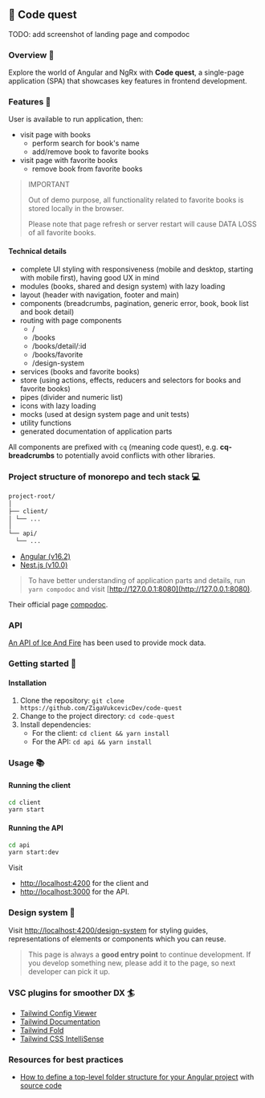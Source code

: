 ## 🚀 Code quest

TODO: add screenshot of landing page and compodoc

### Overview 🔖

Explore the world of Angular and NgRx with **Code quest**, a single-page application (SPA) that showcases key features in frontend development.

### Features 🎁

User is available to run application, then:

- visit page with books
  - perform search for book's name
  - add/remove book to favorite books
- visit page with favorite books
  - remove book from favorite books

> IMPORTANT
>
> Out of demo purpose, all functionality related to favorite books is stored locally in the browser.
>
> Please note that page refresh or server restart will cause DATA LOSS of all favorite books.

#### Technical details

- complete UI styling with responsiveness (mobile and desktop, starting with mobile first), having good UX in mind
- modules (books, shared and design system) with lazy loading
- layout (header with navigation, footer and main)
- components (breadcrumbs, pagination, generic error, book, book list and book detail)
- routing with page components
  - /
  - /books
  - /books/detail/:id
  - /books/favorite
  - /design-system
- services (books and favorite books)
- store (using actions, effects, reducers and selectors for books and favorite books)
- pipes (divider and numeric list)
- icons with lazy loading
- mocks (used at design system page and unit tests)
- utility functions
- generated documentation of application parts

All components are prefixed with `cq` (meaning code quest), e.g. **cq-breadcrumbs** to potentially avoid conflicts with other libraries.

### Project structure of monorepo and tech stack 💻

```bash
project-root/
│
├── client/
│ └── ...
│
└── api/
  └── ...
```

- [Angular (v16.2)](https://angular.io/)
- [Nest.js (v10.0)](https://nestjs.com/)

> To have better understanding of application parts and details, run `yarn compodoc` and visit [http://127.0.0.1:8080](http://127.0.0.1:8080).

Their official page [compodoc](https://compodoc.app/).

### API

[An API of Ice And Fire](https://anapioficeandfire.com/) has been used to provide mock data.

### Getting started 💪

#### Installation

1. Clone the repository: `git clone https://github.com/ZigaVukcevicDev/code-quest`
2. Change to the project directory: `cd code-quest`
3. Install dependencies:
   - For the client: `cd client && yarn install`
   - For the API: `cd api && yarn install`

### Usage 📚

#### Running the client

```bash
cd client
yarn start
```

#### Running the API

```bash
cd api
yarn start:dev
```

Visit

- [http://localhost:4200](http://localhost:4200) for the client and
- [http://localhost:3000](http://localhost:3000) for the API.

### Design system 🎨

Visit [http://localhost:4200/design-system](http://localhost:4200/design-system) for styling guides, representations of elements or components which you can reuse.

> This page is always a **good entry point** to continue development. If you develop something new, please add it to the page, so next developer can pick it up.

### VSC plugins for smoother DX 🏄

- [Tailwind Config Viewer](https://marketplace.visualstudio.com/items?itemName=KalimahApps.tailwind-config-viewer)
- [Tailwind Documentation](https://marketplace.visualstudio.com/items?itemName=alfredbirk.tailwind-documentation)
- [Tailwind Fold](https://marketplace.visualstudio.com/items?itemName=stivo.tailwind-fold)
- [Tailwind CSS IntelliSense](https://marketplace.visualstudio.com/items?itemName=bradlc.vscode-tailwindcss)

### Resources for best practices

- [How to define a top-level folder structure for your Angular project](https://medium.com/@VenuThomas/how-to-define-a-top-level-folder-structure-for-your-angular-project-de6d151783e5) with [source code](https://github.com/venuthomas/AngularFileStructure)
